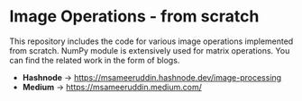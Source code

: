 # Image Operations - from scratch

This repository includes the code for various image operations implemented from scratch. NumPy module is extensively used for matrix operations. You can find the related work in the form of blogs.

* **Hashnode** → https://msameeruddin.hashnode.dev/image-processing
* **Medium** → https://msameeruddin.medium.com/
